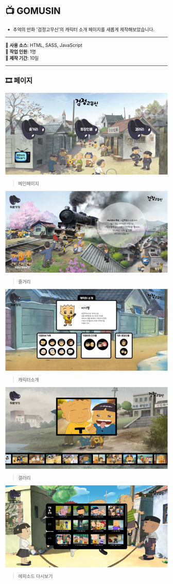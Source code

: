 # :tv: GOMUSIN

- 추억의 만화 '검정고무신'의 캐릭터 소개 페이지를 새롭게 제작해보았습니다.
---
:seedling: **사용 소스**: HTML, SASS, JavaScript
<br>
:seedling: **작업 인원**: 1명
<br>
:seedling: **제작 기간**: 10일

---
## :film_strip: 페이지
![메인페이지](./page/main.png)
> 메인페이지

![줄거리](./page/summary.png)
> 줄거리

![캐릭터소개](./page/characters.png)
> 캐릭터소개

![갤러리](./page/gallery.png)
> 갤러리

![에피소드 다시보기](./page/episode.png)
> 에피소드 다시보기
